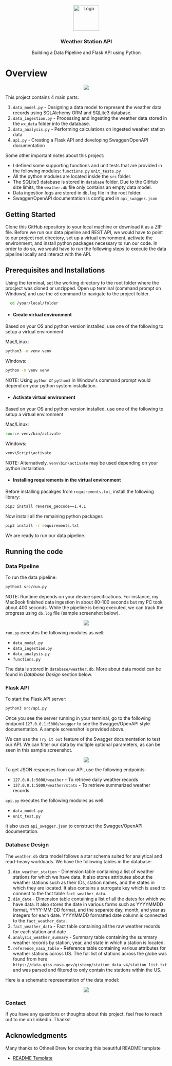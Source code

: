 <!-- PROJECT LOGO -->
<br />
<div align="center">
  <a>
    <img src="images/icon.png" alt="Logo" width="80" height="80">
  </a>

  <h3 align="center">Weather Station API</h3>

  <p align="center">
    Building a Data Pipeline and Flask API using Python
  </p>
</div>

# Overview

<p align="center">
    <img src="images/api_swagger.png">
</p>

This project contains 4 main parts:
1. `data_model.py` - Designing a data model to represent the weather data records using SQLAlchemy ORM and SQLite3 database.
2. `data_ingestion.py` - Processing and ingesting the weather data stored in the `wx_data` folder into the database.
3. `data_analysis.py` - Performing calculations on ingested weather station data
4. `api.py` - Creating a Flask API and developing Swagger/OpenAPI documentation

Some other important notes about this project:
* I defined some supporting functions and unit tests that are provided in the following modules:
`functions.py` `unit_tests.py`
* All the python modules are located inside the `src` folder.
* The SQLite3 database is stored in `database` folder. Due to the GitHub size limits, the `weather.db` file only contains an empty data model.
* Data ingestion logs are stored in `db.log` file in the root folder.
* Swagger/OpenAPI documentation is configured in `api_swagger.json`

## Getting Started

Clone this GitHub repository to your local machine or download it as a ZIP file. Before we run our data pipeline and REST API, we would have to point to our project root directory, set up a virtual environment, activate the environment, and install python packages necessary to run our code. In order to do so, we would have to run the following steps to execute the data pipeline locally and interact with the API.

## Prerequisites and Installations 

Using the terminal, set the working directory to the root folder where the procject was cloned or unzipped. Open up terminal (command prompt on Windows) and use the `cd` command to navigate to the project folder.
```sh
  cd /your/local/folder
```
* #### Create virtual environment

Based on your OS and python version installed, use one of the following to setup a virtual environment
 
Mac/Linux:
```sh
python3 -m venv venv
```
Windows:
```sh
python -m venv venv
```
NOTE: Using `python` or `python3` in Window's command prompt would depend on your python system installation.

* #### Activate virtual environment

Based on your OS and python version installed, use one of the following to setup a virtual environment

Mac/Linux: 
```sh
source venv/bin/activate
```
Windows:
```sh
venv\Script\activate
```
NOTE: Alternatively, `venv\bin\activate` may be used depending on your python installation.

* #### Installing requirements in the virtual environment
Before installing pacakges from `requirements.txt`, install the following library:
```sh
pip3 install reverse_geocode==1.4.1
```

Now install all the remaining python packages
```sh
pip3 install -r requirements.txt
```
We are ready to run our data pipeline.

## Running the code

### Data Pipeline

To run the data pipeline:
```sh
python3 src/run.py
```
NOTE: Runtime depends on your device specifications. For instance, my MacBook finished data ingestion in about 80-100 seconds but my PC took about 400 seconds. While the pipeline is being executed, we can track the progress using `db.log` file (sample screenshot below).

<p align="center">
    <img src="images/logs.png">
</p>

`run.py` executes the following modules as well:
* `data_model.py`
* `data_ingestion.py`
* `data_analysis.py`
* `functions.py`

The data is stored in `database/weather.db`. More about data model can be found in *Database Design* section below.

### Flask API

To start the Flask API server:
```sh
python3 src/api.py
```

Once you see the server running in your terminal, go to the following endpoint `127.0.0.1:5000/swagger` to see the Swagger/OpenAPI style documentation. A sample screenshot is provided above.

We can use the `Try it out` feature of the Swagger documentation to test our API. We can filter our data by multiple optional parameters, as can be seen in this sample screenshot.

<p align="center">
    <img src="images/api_swagger1.png">
</p>

To get JSON responses from our API, use the following endpoints:
* `127.0.0.1:5000/weather` - To retrieve daily weather records
* `127.0.0.1:5000/weather/stats` - To retrieve summarized weather records


`api.py` executes the following modules as well:
* `data_model.py`
* `unit_test.py`

It also uses `api_swagger.json` to construct the Swagger/OpenAPI documentation.

### Database Design

The `weather.db` data model follows a star schema suited for analytical and read-heavy workloads. We have the following tables in the database:
1. `dim_weather_station` -  Dimension table containing a list of weather stations for which we have data. It also stores attributes about the weather stations such as their IDs, station names, and the states in which they are located. It also contains a surrogate key which is used to connect to the fact table `fact_weather_data`.
2. `dim_date` - Dimension table containing a list of all the dates for which we have data. It also stores the date in various forms such as YYYYMMDD format, YYYY-MM-DD format, and the separate day, month, and year as integers for each date. YYYYMMDD formatted date column is connected to the `fact_weather_data`.
3. `fact_weather_data` - Fact table containing all the raw weather records for each station and date
4. `analysis_weather_summary` - Summary table containing the summary weather records by station, year, and state in which a station is located.
5. `reference_nasa_table` - Reference table containing various attributes for weather stations across US. The full list of stations across the globe was found from here `https://data.giss.nasa.gov/gistemp/station_data_v4/station_list.txt` and was parsed and filtered to only contain the stations within the US.

Here is a schematic representation of the data model:

<p align="center">
    <img src="images/data_model.png">
</p>

### Contact

If you have any questions or thoughts about this project, feel free to reach out to me on LinkedIn. Thanks!

<!-- ACKNOWLEDGMENTS -->
## Acknowledgments

Many thanks to Othneil Drew for creating this beautiful README template

* [README Template](https://github.com/othneildrew/Best-README-Template)
